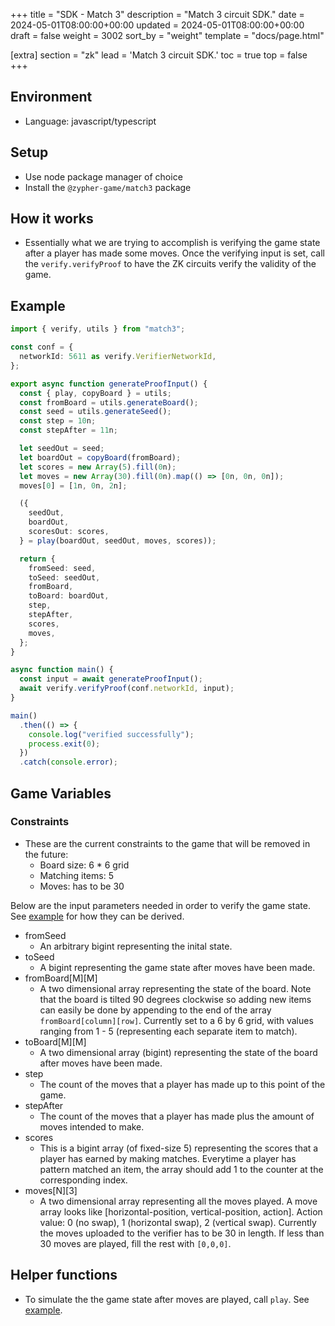 +++
title = "SDK - Match 3"
description = "Match 3 circuit SDK."
date = 2024-05-01T08:00:00+00:00
updated = 2024-05-01T08:00:00+00:00
draft = false
weight = 3002
sort_by = "weight"
template = "docs/page.html"

[extra]
section = "zk"
lead = 'Match 3 circuit SDK.'
toc = true
top = false
+++

## Environment

- Language: javascript/typescript

## Setup

- Use node package manager of choice
- Install the `@zypher-game/match3` package

## How it works

- Essentially what we are trying to accomplish is verifying the game state after a player has made some moves. Once the verifying input is set, call the `verify.verifyProof` to have the ZK circuits verify the validity of the game.

## Example

```typescript
import { verify, utils } from "match3";

const conf = {
  networkId: 5611 as verify.VerifierNetworkId,
};

export async function generateProofInput() {
  const { play, copyBoard } = utils;
  const fromBoard = utils.generateBoard();
  const seed = utils.generateSeed();
  const step = 10n;
  const stepAfter = 11n;

  let seedOut = seed;
  let boardOut = copyBoard(fromBoard);
  let scores = new Array(5).fill(0n);
  let moves = new Array(30).fill(0n).map(() => [0n, 0n, 0n]);
  moves[0] = [1n, 0n, 2n];

  ({
    seedOut,
    boardOut,
    scoresOut: scores,
  } = play(boardOut, seedOut, moves, scores));

  return {
    fromSeed: seed,
    toSeed: seedOut,
    fromBoard,
    toBoard: boardOut,
    step,
    stepAfter,
    scores,
    moves,
  };
}

async function main() {
  const input = await generateProofInput();
  await verify.verifyProof(conf.networkId, input);
}

main()
  .then(() => {
    console.log("verified successfully");
    process.exit(0);
  })
  .catch(console.error);
```

## Game Variables

### Constraints

- These are the current constraints to the game that will be removed in the future:
  - Board size: 6 \* 6 grid
  - Matching items: 5
  - Moves: has to be 30

Below are the input parameters needed in order to verify the game state. See [example](#example) for how they can be derived.

- fromSeed
  - An arbitrary bigint representing the inital state.
- toSeed
  - A bigint representing the game state after moves have been made.
- fromBoard[M][M]
  - A two dimensional array representing the state of the board. Note that the board is tilted 90 degrees clockwise so adding new items can easily be done by appending to the end of the array `fromBoard[column][row]`. Currently set to a 6 by 6 grid, with values ranging from 1 - 5 (representing each separate item to match).
- toBoard[M][M]
  - A two dimensional array (bigint) representing the state of the board after moves have been made.
- step
  - The count of the moves that a player has made up to this point of the game.
- stepAfter
  - The count of the moves that a player has made plus the amount of moves intended to make.
- scores
  - This is a bigint array (of fixed-size 5) representing the scores that a player has earned by making matches. Everytime a player has pattern matched an item, the array should add 1 to the counter at the corresponding index.
- moves[N][3]
  - A two dimensional array representing all the moves played. A move array looks like [horizontal-position, vertical-position, action]. Action value: 0 (no swap), 1 (horizontal swap), 2 (vertical swap). Currently the moves uploaded to the verifier has to be 30 in length. If less than 30 moves are played, fill the rest with `[0,0,0]`.

## Helper functions

- To simulate the the game state after moves are played, call `play`. See [example](#example).
